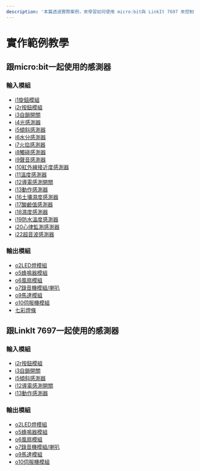 ```yaml
---
description: '本篇透過實際案例，來學習如何使用 micro:bit與 LinkIt 7697 來控制 BOSON。'
---
```


# 實作範例教學

## 跟micro:bit一起使用的感測器

### 輸入模組

* [i1旋鈕模組](boson_intro/input_modules/rotation_sensor.md)
* [i2r按鈕模組](boson_intro/input_modules/push_button.md)
* [i3自鎖開關](boson_intro/input_modules/self_locking_switch.md)
* [i4光感測器](boson_intro/input_modules/light_sensor.md)
* [i5傾斜感測器](boson_intro/input_modules/tilt_switch.md)
* [i6水分感測器](boson_intro/input_modules/steam_sensor.md)
* [i7火焰感測器](boson_intro/input_modules/flame_sensor.md)
* [i8觸碰感測器](boson_intro/input_modules/touch_sensor.md)
* [i9聲音感測器](boson_intro/input_modules/sound_sensor.md)
* [i10紅外線接近度感測器](boson_intro/input_modules/ir_proximity_sensor.md)
* [i11溫度感測器](boson_intro/input_modules/temperature_sensor.md)
* [i12導電感測開關](boson_intro/input_modules/conductivity_sensor_switch.md)
* [i13動作感測器](boson_intro/input_modules/motion_sensor.md)
* [i16土壤濕度感測器](boson_intro/input_modules/soil_moisture_sensor.md)
* [i17酸鹼值感測器](boson_intro/input_modules/ph_sensor.md)
* [i18濕度感測器](boson_intro/input_modules/humidity_sensor.md)
* [i19防水溫度感測器](boson_intro/input_modules/water_proof_temperature_sensor.md)
* [i20心律監測感測器](boson_intro/input_modules/heartrate_monitor_sensor.md)
* [i22超音波感測器](boson_intro/input_modules/ultrasonic_sensor.md)

### 輸出模組

* [o2LED燈模組](boson_intro/output_modules/led_module.md)
* [o5蜂鳴器模組]()
* [o6風扇模組](boson_intro/output_modules/fan_module.md)
* [o7錄音機模組/喇叭](boson_intro/output_modules/voice_recorder_module.md)
* [o9馬達模組]()
* [o10伺服機模組](boson_intro/output_modules/servo_module_with_servo.md)
* [七彩燈條](boson_intro/output_modules/rgb_led_string.md)

## 跟LinkIt 7697一起使用的感測器

### 輸入模組

* [i2r按鈕模組](boson_intro/input_modules/push_button.md)
* [i3自鎖開關](boson_intro/input_modules/self_locking_switch.md)
* [i5傾斜感測器](boson_intro/input_modules/tilt_switch.md)
* [i12導電感測開關](boson_intro/input_modules/conductivity_sensor_switch.md)
* [i13動作感測器](boson_intro/input_modules/motion_sensor.md)

### 輸出模組

* [o2LED燈模組](boson_intro/output_modules/led_module.md)
* [o5蜂鳴器模組]()
* [o6風扇模組](boson_intro/output_modules/fan_module.md)
* [o7錄音機模組/喇叭](boson_intro/output_modules/voice_recorder_module.md)
* [o9馬達模組]()
* [o10伺服機模組](boson_intro/output_modules/servo_module_with_servo.md)

